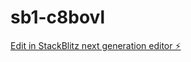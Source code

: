 # sb1-c8bovl

[Edit in StackBlitz next generation editor ⚡️](https://stackblitz.com/~/github.com/borjamrd/sb1-c8bovl)